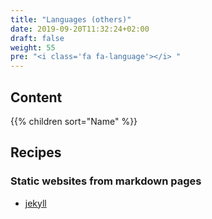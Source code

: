 ```yaml
---
title: "Languages (others)"
date: 2019-09-20T11:32:24+02:00
draft: false
weight: 55
pre: "<i class='fa fa-language'></i> "
---
```


## Content

{{% children sort="Name" %}}

## Recipes

### Static websites from markdown pages

- [jekyll](https://jekyllrb.com/)
